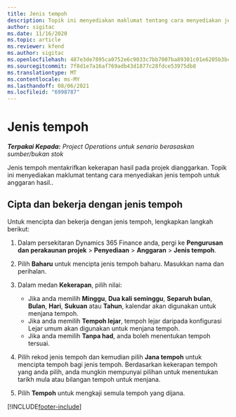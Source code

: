 ```yaml
---
title: Jenis tempoh
description: Topik ini menyediakan maklumat tentang cara menyediakan jenis tempoh untuk anggaran hasil..
author: sigitac
ms.date: 11/16/2020
ms.topic: article
ms.reviewer: kfend
ms.author: sigitac
ms.openlocfilehash: 487e3de7895ca0752e6c9033c7bb7007ba89301c01e6205b3bc8a7d750724bc9
ms.sourcegitcommit: 7f8d1e7a16af769adb43d1877c28fdce53975db8
ms.translationtype: MT
ms.contentlocale: ms-MY
ms.lasthandoff: 08/06/2021
ms.locfileid: "6998787"
---
```

# <a name="period-types"></a>Jenis tempoh

_**Terpakai Kepada:** Project Operations untuk senario berasaskan sumber/bukan stok_

Jenis tempoh mentakrifkan kekerapan hasil pada projek dianggarkan. Topik ini menyediakan maklumat tentang cara menyediakan jenis tempoh untuk anggaran hasil.. 

## <a name="create-and-work-with-period-types"></a>Cipta dan bekerja dengan jenis tempoh
Untuk mencipta dan bekerja dengan jenis tempoh, lengkapkan langkah berikut:

1. Dalam persekitaran Dynamics 365 Finance anda, pergi ke **Pengurusan dan perakaunan projek** > **Penyediaan** > **Anggaran** > **Jenis tempoh**.
2. Pilih **Baharu** untuk mencipta jenis tempoh baharu. Masukkan nama dan perihalan.
3. Dalam medan **Kekerapan**, pilih nilai:

    - Jika anda memilih **Minggu**, **Dua kali seminggu**, **Separuh bulan**, **Bulan**, **Hari**, **Sukuan** atau **Tahun**, kalendar akan digunakan untuk menjana tempoh. 
    - Jika anda memilih **Tempoh lejar**, tempoh lejar daripada konfigurasi Lejar umum akan digunakan untuk menjana tempoh.
    - Jika anda memilih **Tanpa had**, anda boleh menentukan tempoh tersuai.
4. Pilih rekod jenis tempoh dan kemudian pilih **Jana tempoh** untuk mencipta tempoh bagi jenis tempoh. Berdasarkan kekerapan tempoh yang anda pilih, anda mungkin mempunyai pilihan untuk menentukan tarikh mula atau bilangan tempoh untuk menjana.
5. Pilih **Tempoh** untuk mengkaji semula tempoh yang dijana.



[!INCLUDE[footer-include](../includes/footer-banner.md)]